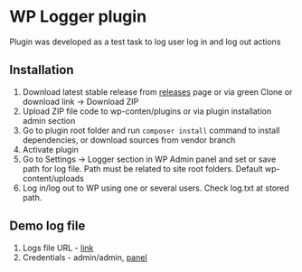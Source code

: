 # WP Logger plugin

Plugin was developed as a test task to log user log in and log out actions

## Installation

1. Download latest stable release from [releases](https://github.com/asdat/wp-logger/releases) page or via green Clone or download link -> Download ZIP
2. Upload ZIP file code to wp-conten/plugins or via plugin installation admin section
3. Go to plugin root folder and run `composer install` command to install dependencies, or download sources from vendor branch
4. Activate plugin
5. Go to Settings -> Logger section in WP Admin panel and set or save path for log file. Path must be related to site root folders. Default wp-content/uploads 
6. Log in/log out to WP using one or several users. Check log.txt at stored path.


[here]: https://github.com/asdat/wp-logger/releases

## Demo log file

1. Logs file URL - [link](http://wplogger.asdat.info/wp-content/uploads/log.txt)
2. Credentials - admin/admin, [panel](http://wplogger.asdat.info/wp-admin/)
